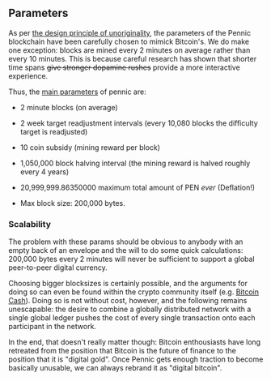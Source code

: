 ## Parameters

As per [the design principle of unoriginality](design.md), the parameters of the Pennic blockchain have been
carefully chosen to mimick Bitcoin's. We do make one exception: blocks are mined every 2 minutes on average rather than
every 10 minutes. This is because careful research has shown that shorter time spans ~~give stronger dopamine rushes~~
provide a more interactive experience.

Thus, the [main parameters](../pennic/Blockchain/Block.py) of pennic are:

- 2 minute blocks (on average)
- 2 week target readjustment intervals (every 10,080 blocks the difficulty target is readjusted)
- 10 coin subsidy (mining reward per block)
- 1,050,000 block halving interval (the mining reward is halved roughly every 4 years)
- 20,999,999.86350000 maximum total amount of PEN _ever_ (Deflation!)

- Max block size: 200,000 bytes.

### Scalability

The problem with these params should be obvious to anybody with an empty back of an envelope and the will to do some
quick calculations: 200,000 bytes every 2 minutes will never be sufficient to support a global peer-to-peer digital
currency.

Choosing bigger blocksizes is certainly possible, and the arguments for doing so can even be found within the crypto
community itself (e.g. [Bitcoin Cash](https://en.wikipedia.org/wiki/Bitcoin_Cash)). Doing so is not without cost,
however, and the following remains unescapable: the desire to combine a globally distributed network with a single
global ledger pushes the cost of every single transaction onto each participant in the network.

In the end, that doesn't really matter though: Bitcoin enthousiasts have long retreated from the position that Bitcoin
is the future of finance to the position that it is "digital gold". Once Pennic gets enough traction to become
basically unusable, we can always rebrand it as "digital bitcoin".
